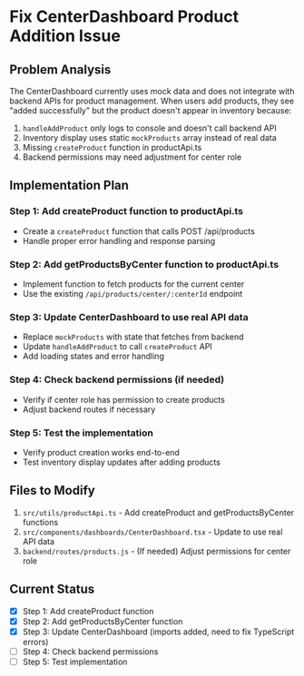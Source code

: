 # Fix CenterDashboard Product Addition Issue

## Problem Analysis
The CenterDashboard currently uses mock data and does not integrate with backend APIs for product management. When users add products, they see "added successfully" but the product doesn't appear in inventory because:
1. `handleAddProduct` only logs to console and doesn't call backend API
2. Inventory display uses static `mockProducts` array instead of real data
3. Missing `createProduct` function in productApi.ts
4. Backend permissions may need adjustment for center role

## Implementation Plan

### Step 1: Add createProduct function to productApi.ts
- Create a `createProduct` function that calls POST /api/products
- Handle proper error handling and response parsing

### Step 2: Add getProductsByCenter function to productApi.ts
- Implement function to fetch products for the current center
- Use the existing `/api/products/center/:centerId` endpoint

### Step 3: Update CenterDashboard to use real API data
- Replace `mockProducts` with state that fetches from backend
- Update `handleAddProduct` to call `createProduct` API
- Add loading states and error handling

### Step 4: Check backend permissions (if needed)
- Verify if center role has permission to create products
- Adjust backend routes if necessary

### Step 5: Test the implementation
- Verify product creation works end-to-end
- Test inventory display updates after adding products

## Files to Modify
1. `src/utils/productApi.ts` - Add createProduct and getProductsByCenter functions
2. `src/components/dashboards/CenterDashboard.tsx` - Update to use real API data
3. `backend/routes/products.js` - (If needed) Adjust permissions for center role

## Current Status
- [x] Step 1: Add createProduct function
- [x] Step 2: Add getProductsByCenter function  
- [x] Step 3: Update CenterDashboard (imports added, need to fix TypeScript errors)
- [ ] Step 4: Check backend permissions
- [ ] Step 5: Test implementation
